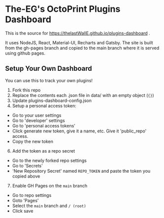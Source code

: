 # The-EG's OctoPrint Plugins Dashboard

This is the source for  https://thelastWallE.github.io/plugins-dashboard .

It uses NodeJS, React, Material-UI, Recharts and Gatsby. The site is built from the gh-pages branch and copied to the main branch where it is served using github pages.


## Setup Your Own Dashboard

You can use this to track your own plugins!

1. Fork this repo
3. Replace the contents each .json file in data/ with an empty object (`{}`)
4. Update plugins-dashboard-config.json
5. Setup a personal access token:
  - Go to your user settings
  - Go to 'developer' settings
  - Go to 'personal access tokens'
  - Click generate new token, give it a name, etc. Give it 'public_repo' access.
  - Copy the new token
6. Add the token as a repo secret
  - Go to the newly forked repo settings
  - Go to 'Secrets'
  - 'New Repository Secret' named `REPO_TOKEN` and paste the token you copied above
7. Enable GH Pages on the `main` branch
  - Go to repo settings
  - Goto 'Pages'
  - Select the `main` branch and `/ (root)`
  - Click save

